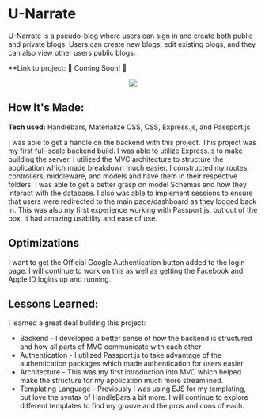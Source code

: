 # U-Narrate
U-Narrate is a pseudo-blog where users can sign in and create both public and private blogs. Users can create new blogs, edit existing blogs, and they can also view other users public blogs.

**Link to project: :construction: Coming Soon! :construction:
<p align="center">
<img src="https://user-images.githubusercontent.com/96807396/188901241-d5cd53b3-aacc-4ce2-8b5e-dcca60d21d09.PNG">
</p>

## How It's Made:

**Tech used:** Handlebars, Materialize CSS, CSS, Express.js, and Passport.js

I was able to get a handle on the backend with this project. This project was my first full-scale backend build. I was able to utilize Express.js to make building the server. I utilized the MVC architecture to structure the application which made breakdown much easier. I constructed my routes, controllers, middleware, and models and have them in their respective folders. I was able to get a better grasp on model Schemas and how they interact with the database. I also was able to implement sessions to ensure that users were redirected to the main page/dashboard as they logged back in. This was also my first experience working with Passport.js, but out of the box, it had amazing usability and ease of use.

## Optimizations
I want to get the Official Google Authentication button added to the login page. I will continue to work on this as well as getting the Facebook and Apple ID logins up and running.

## Lessons Learned:

I learned a great deal building this project:
  * Backend - I developed a better sense of how the backend is structured and how all parts of MVC communicate with each other
  * Authentication - I utilized Passport.js to take advantage of the authentication packages which made authentication for users easier
  * Architecture - This was my first introduction into MVC which helped make the structure for my application much more streamlined. 
  * Templating Language - Previously I was using EJS for my templating, but love the syntax of HandleBars a bit more. I will continue to explore different templates to find my groove and the pros and cons of each.

